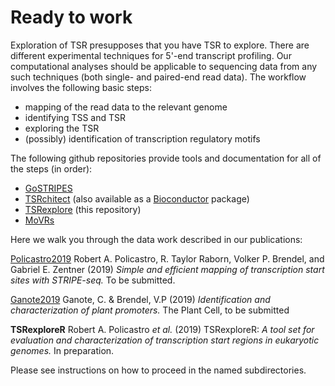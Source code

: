 # Ready to work

Exploration of TSR presupposes that you have TSR to explore.
There are different experimental techniques for 5'-end transcript profiling.
Our computational analyses should be applicable to sequencing data from any
such techniques (both single- and paired-end read data).
The workflow involves the following basic steps:

* mapping of the read data to the relevant genome
* identifying TSS and TSR
* exploring the TSR
* (possibly) identification of transcription regulatory motifs

The following github repositories provide tools and documentation for all of
the steps (in order):

* [GoSTRIPES](https://github.com/BrendelGroup/GoSTRIPES)
* [TSRchitect](https://github.com/BrendelGroup/TSRchitect) (also available as a [Bioconductor](http://bioconductor.org/) package)
* [TSRexplore](https://github.com/BrendelGroup/TSRexplore) (this repository)
* [MoVRs](https://github.com/BrendelGroup/MoVRs)

Here we walk you through the data work described in our publications:

[Policastro2019](./Policastro2019)
Robert A. Policastro, R. Taylor Raborn, Volker P. Brendel, and Gabriel E. Zentner
(2019) _Simple and efficient mapping of transcription start sites with STRIPE-seq._
To be submitted.

[Ganote2019](./Ganote2019)
Ganote, C. & Brendel, V.P
(2019) _Identification and characterization of plant promoters._
The Plant Cell, to be submitted

**TSRexploreR**
Robert A. Policastro _et al._
(2019) TSRexploreR: _A tool set for evaluation and characterization of transcription start regions in eukaryotic genomes._
In preparation.

Please see instructions on how to proceed in the named subdirectories.
